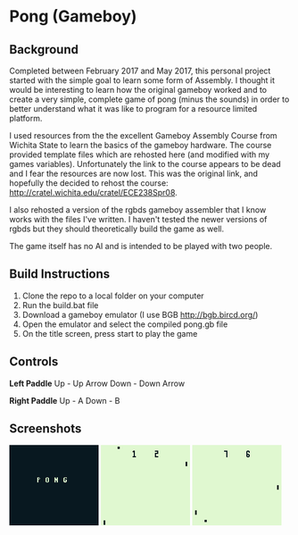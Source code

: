 # Pong (Gameboy)

## Background 
Completed between February 2017 and May 2017, this personal project started with the simple goal to learn some form of Assembly. I thought it would be interesting to learn how the original gameboy worked and to create a very simple, complete game of pong (minus the sounds) in order to better understand what it was like to program for a resource limited platform. 

I used resources from the the excellent Gameboy Assembly Course from Wichita State to learn the basics of the gameboy hardware. The course provided template files which are rehosted here (and modified with my games variables). Unfortunately the link to the course appears to be dead and I fear the resources are now lost. This was the original link, and hopefully the decided to rehost the course: http://cratel.wichita.edu/cratel/ECE238Spr08.

I also rehosted a version of the rgbds gameboy assembler that I know works with the files I've written. I haven't tested the newer versions of rgbds but they should theoretically build the game as well.

The game itself has no AI and is intended to be played with two people. 

## Build Instructions
1. Clone the repo to a local folder on your computer
2. Run the build.bat file
3. Download a gameboy emulator (I use BGB http://bgb.bircd.org/)
4. Open the emulator and select the compiled pong.gb file
5. On the title screen, press start to play the game

## Controls
**Left Paddle**
Up - Up Arrow
Down - Down Arrow

**Right Paddle**
Up - A
Down - B

## Screenshots
![Title Screen](/Screenshots/image1.bmp "Title Screen")
![Right paddle takes the lead](/Screenshots/image2.bmp "Right paddle takes the lead")
![Left paddle comes back](/Screenshots/image3.bmp "Left paddle comes back")